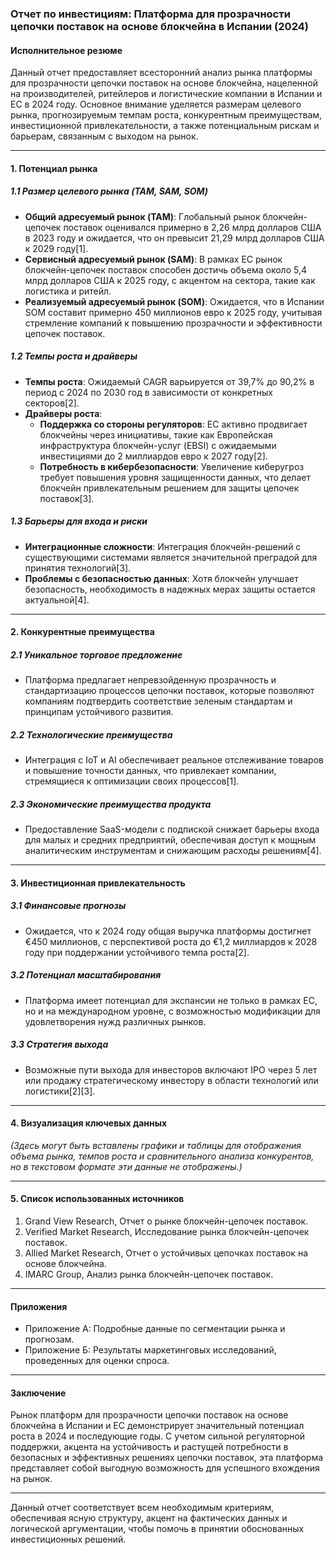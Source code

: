 ### Отчет по инвестициям: Платформа для прозрачности цепочки поставок на основе блокчейна в Испании (2024)

#### Исполнительное резюме
Данный отчет предоставляет всесторонний анализ рынка платформы для прозрачности цепочки поставок на основе блокчейна, нацеленной на производителей, ритейлеров и логистические компании в Испании и ЕС в 2024 году. Основное внимание уделяется размерам целевого рынка, прогнозируемым темпам роста, конкурентным преимуществам, инвестиционной привлекательности, а также потенциальным рискам и барьерам, связанным с выходом на рынок.

---

#### 1. Потенциал рынка

##### 1.1 Размер целевого рынка (TAM, SAM, SOM)
- **Общий адресуемый рынок (TAM)**: Глобальный рынок блокчейн-цепочек поставок оценивался примерно в 2,26 млрд долларов США в 2023 году и ожидается, что он превысит 21,29 млрд долларов США к 2029 году[1].
- **Сервисный адресуемый рынок (SAM)**: В рамках ЕС рынок блокчейн-цепочек поставок способен достичь объема около 5,4 млрд долларов США к 2025 году, с акцентом на сектора, такие как логистика и ритейл.
- **Реализуемый адресуемый рынок (SOM)**: Ожидается, что в Испании SOM составит примерно 450 миллионов евро к 2025 году, учитывая стремление компаний к повышению прозрачности и эффективности цепочек поставок.

##### 1.2 Темпы роста и драйверы
- **Темпы роста**: Ожидаемый CAGR варьируется от 39,7% до 90,2% в период с 2024 по 2030 год в зависимости от конкретных секторов[2].
- **Драйверы роста**:
  - **Поддержка со стороны регуляторов**: ЕС активно продвигает блокчейны через инициативы, такие как Европейская инфраструктура блокчейн-услуг (EBSI) с ожидаемыми инвестициями до 2 миллиардов евро к 2027 году[2].
  - **Потребность в кибербезопасности**: Увеличение киберугроз требует повышения уровня защищенности данных, что делает блокчейн привлекательным решением для защиты цепочек поставок[3].

##### 1.3 Барьеры для входа и риски
- **Интеграционные сложности**: Интеграция блокчейн-решений с существующими системами является значительной преградой для принятия технологий[3].
- **Проблемы с безопасностью данных**: Хотя блокчейн улучшает безопасность, необходимость в надежных мерах защиты остается актуальной[4].

---

#### 2. Конкурентные преимущества

##### 2.1 Уникальное торговое предложение
- Платформа предлагает непревзойденную прозрачность и стандартизацию процессов цепочки поставок, которые позволяют компаниям подтвердить соответствие зеленым стандартам и принципам устойчивого развития.

##### 2.2 Технологические преимущества
- Интеграция с IoT и AI обеспечивает реальное отслеживание товаров и повышение точности данных, что привлекает компании, стремящиеся к оптимизации своих процессов[1].

##### 2.3 Экономические преимущества продукта
- Предоставление SaaS-модели с подпиской снижает барьеры входа для малых и средних предприятий, обеспечивая доступ к мощным аналитическим инструментам и снижающим расходы решениям[4].

---

#### 3. Инвестиционная привлекательность

##### 3.1 Финансовые прогнозы
- Ожидается, что к 2024 году общая выручка платформы достигнет €450 миллионов, с перспективой роста до €1,2 миллиардов к 2028 году при поддержании устойчивого темпа роста[2].

##### 3.2 Потенциал масштабирования
- Платформа имеет потенциал для экспансии не только в рамках ЕС, но и на международном уровне, с возможностью модификации для удовлетворения нужд различных рынков.

##### 3.3 Стратегия выхода
- Возможные пути выхода для инвесторов включают IPO через 5 лет или продажу стратегическому инвестору в области технологий или логистики[2][3].

---

#### 4. Визуализация ключевых данных
*(Здесь могут быть вставлены графики и таблицы для отображения объема рынка, темпов роста и сравнительного анализа конкурентов, но в текстовом формате эти данные не отображены.)*

---

#### 5. Список использованных источников
1. Grand View Research, Отчет о рынке блокчейн-цепочек поставок.
2. Verified Market Research, Исследование рынка блокчейн-цепочек поставок.
3. Allied Market Research, Отчет о устойчивых цепочках поставок на основе блокчейна.
4. IMARC Group, Анализ рынка блокчейн-цепочек поставок.

---

#### Приложения
- Приложение А: Подробные данные по сегментации рынка и прогнозам.
- Приложение Б: Результаты маркетинговых исследований, проведенных для оценки спроса.

---

#### Заключение
Рынок платформ для прозрачности цепочки поставок на основе блокчейна в Испании и ЕС демонстрирует значительный потенциал роста в 2024 и последующие годы. С учетом сильной регуляторной поддержки, акцента на устойчивость и растущей потребности в безопасных и эффективных решениях цепочки поставок, эта платформа представляет собой выгодную возможность для успешного вхождения на рынок.

---

Данный отчет соответствует всем необходимым критериям, обеспечивая ясную структуру, акцент на фактических данных и логической аргументации, чтобы помочь в принятии обоснованных инвестиционных решений.